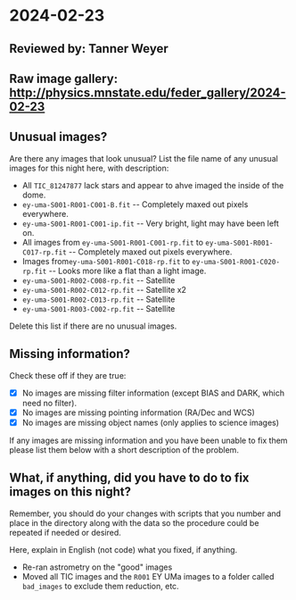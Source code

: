 # 2024-02-23

## Reviewed by: Tanner Weyer

## Raw image gallery: http://physics.mnstate.edu/feder_gallery/2024-02-23

## Unusual images?

Are there any images that look unusual? List the file name of any unusual images for this night here, with description:

+ All `TIC_81247877` lack stars and appear to ahve imaged the inside of the dome.
+ `ey-uma-S001-R001-C001-B.fit` -- Completely maxed out pixels everywhere.
+ `ey-uma-S001-R001-C001-ip.fit` -- Very bright, light may have been left on.
+ All images from `ey-uma-S001-R001-C001-rp.fit` to `ey-uma-S001-R001-C017-rp.fit` -- Completely maxed out pixels everywhere.
+ Images from`ey-uma-S001-R001-C018-rp.fit` to `ey-uma-S001-R001-C020-rp.fit` -- Looks more like a flat than a light image.
+ `ey-uma-S001-R002-C008-rp.fit` -- Satellite
+ `ey-uma-S001-R002-C012-rp.fit` -- Satellite x2
+ `ey-uma-S001-R002-C013-rp.fit` -- Satellite
+ `ey-uma-S001-R003-C002-rp.fit` -- Satellite

Delete this list if there are no unusual images.

## Missing information?

Check these off if they are true:

- [x] No images are missing filter information (except BIAS and DARK, which need no filter).
- [x] No images are missing pointing information (RA/Dec and WCS)
- [x] No images are missing object names (only applies to science images)

If any images are missing information and you have been unable to fix them please list
them below with a short description of the problem.

## What, if anything, did you have to do to fix images on this night?

Remember, you should do your changes with scripts that you number and place in the
directory along with the data so the procedure could be repeated if needed or
desired.

Here, explain in English (not code) what you fixed, if anything.

+ Re-ran astrometry on the "good" images
+ Moved all TIC images and the `R001` EY UMa images to a folder called `bad_images` to exclude them reduction, etc.
